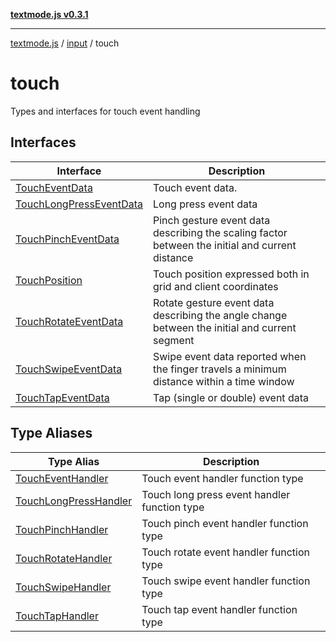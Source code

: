 [**textmode.js v0.3.1**](../../../../../README.md)

***

[textmode.js](../../../../../README.md) / [input](../../README.md) / touch

# touch

Types and interfaces for touch event handling

## Interfaces

| Interface | Description |
| ------ | ------ |
| [TouchEventData](interfaces/TouchEventData.md) | Touch event data. |
| [TouchLongPressEventData](interfaces/TouchLongPressEventData.md) | Long press event data |
| [TouchPinchEventData](interfaces/TouchPinchEventData.md) | Pinch gesture event data describing the scaling factor between the initial and current distance |
| [TouchPosition](interfaces/TouchPosition.md) | Touch position expressed both in grid and client coordinates |
| [TouchRotateEventData](interfaces/TouchRotateEventData.md) | Rotate gesture event data describing the angle change between the initial and current segment |
| [TouchSwipeEventData](interfaces/TouchSwipeEventData.md) | Swipe event data reported when the finger travels a minimum distance within a time window |
| [TouchTapEventData](interfaces/TouchTapEventData.md) | Tap (single or double) event data |

## Type Aliases

| Type Alias | Description |
| ------ | ------ |
| [TouchEventHandler](type-aliases/TouchEventHandler.md) | Touch event handler function type |
| [TouchLongPressHandler](type-aliases/TouchLongPressHandler.md) | Touch long press event handler function type |
| [TouchPinchHandler](type-aliases/TouchPinchHandler.md) | Touch pinch event handler function type |
| [TouchRotateHandler](type-aliases/TouchRotateHandler.md) | Touch rotate event handler function type |
| [TouchSwipeHandler](type-aliases/TouchSwipeHandler.md) | Touch swipe event handler function type |
| [TouchTapHandler](type-aliases/TouchTapHandler.md) | Touch tap event handler function type |
